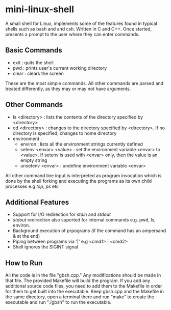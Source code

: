# mini-linux-shell
A small shell for Linux, implements some of the features found in typical shells such as bash and and csh. Written in C and C++.
Once started, presents a prompt to the user where they can enter commands.

## Basic Commands
- exit : quits the shell
- pwd : prints user's current working directory
- clear : clears the screen

These are the most simple commands. All other commands are parsed and treated differently, as they may or may not have arguments.

## Other Commands
- ls \<directory> : lists the contents of the directory specified by \<directory>
- cd \<directory> : changes to the directory specified by \<directory>. If no directory is specified, changes to home directory
- environment :
  - environ : lists all the environment strings currently defined
  - setenv \<envar> \<value> : set the environment variable \<envar> to \<value>. If setenv is used with \<envar> only, then the value is an empty string
  - unsetenv \<envar> : undefine environment variable \<envar>
  
All other command line input is interpreted as program invocation which is done by the shell forking and executing the programs as its own child processes e.g *top*, *ps* etc
  
## Additional Features
- Support for I/O redirection for *stdin* and *stdout*
- *stdout* redirection also suported for internal commands e.g. pwd, ls, environ.
- Background execution of prpograms (if the command has an ampersand & at the end)
- Piping between programs via '|' e.g \<cmd1> | \<cmd2>
- Shell ignores the SIGINT signal

## How to Run
All the code is in the file "gbsh.cpp." Any modifications should be made in that file. The provided Makefile will build the program. If you add any additional source code files, you need to add them to the Makefile in order for them to get built into the executable. Keep gbsh.cpp and the Makefile in the same directory, open a terminal there and run "make" to create the executable and run "./gbsh" to run the executable.
